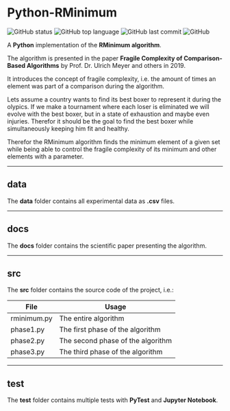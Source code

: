 # Python-RMinimum

![GitHub status](https://img.shields.io/badge/status-release-success) ![GitHub top language](https://img.shields.io/github/languages/top/jfklorenz/python-rminimum) ![GitHub last commit](https://img.shields.io/github/last-commit/jfklorenz/python-rminimum) ![GitHub](https://img.shields.io/github/license/jfklorenz/python-rminimum)

A **Python** implementation of the **RMinimum algorithm**.

The algorithm is presented in the paper **Fragile Complexity of Comparison-Based Algorithms** by Prof. Dr. Ulrich Meyer and others in 2019.

It introduces the concept of fragile complexity, i.e. the amount of times an element was part of a comparison during the algorithm.

Lets assume a country wants to find its best boxer to represent it during the olypics. If we make a tournament where each loser is eliminated we will evolve with the best boxer, but in a state of exhaustion and maybe even injuries. Therefor it should be the goal to find the best boxer while simultaneously keeping him fit and healthy.

Therefor the RMinimum algorithm finds the minimum element of a given set while being able to control the fragile complexity of its minimum and other elements with a parameter.

---

## data
The **data** folder contains all experimental data as **.csv** files.

---

## docs
The **docs** folder contains the scientific paper presenting the algorithm.

---

## src
The **src** folder contains the source code of the project, i.e.:

| File | Usage |
| ------ | ------ |
| rminimum.py | The entire algorithm |
| phase1.py | The first phase of the algorithm |
| phase2.py | The second phase of the algorithm |
| phase3.py | The third phase of the algorithm |

---

## test
The **test** folder contains multiple tests with **PyTest** and **Jupyter Notebook**.
